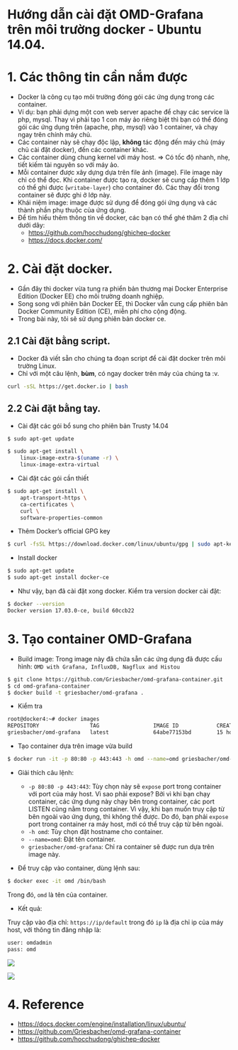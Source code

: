 # Hướng dẫn cài đặt OMD-Grafana trên môi trường docker - Ubuntu 14.04.

# 1. Các thông tin cần nắm được
- Docker là công cụ tạo môi trường đóng gói các ứng dụng trong các container. 
- Ví dụ: bạn phải dựng một con web server apache để chạy các service là php, mysql. Thay vì phải tạo 1 con máy ảo riêng biệt thì bạn có thể đóng gói các ứng dụng trên (apache, php, mysql) vào 1 container, và chạy ngay trên chính máy chủ.
- Các container này sẽ chạy độc lập, **không** tác động đến máy chủ (máy chủ cài đặt docker), đến các container khác. 
- Các container dùng chung kernel với máy host. => Có tốc độ nhanh, nhẹ, tiết kiếm tài nguyên so với máy ảo.
- Mỗi container được xây dựng dựa trên file ảnh (image). File image này chỉ có thể đọc. Khi container được tạo ra, docker sẽ cung cấp thêm 1 lớp có thể ghi được (`writabe-layer`) cho container đó. Các thay đổi trong container sẽ được ghi ở lớp này.
- Khái niệm image: image được sử dụng để đóng gói ứng dụng và các thành phần phụ thuộc của ứng dụng.
- Để tìm hiểu thêm thông tin về docker, các bạn có thể ghé thăm 2 địa chỉ dưới dây:
  - https://github.com/hocchudong/ghichep-docker
  - https://docs.docker.com/

# 2. Cài đặt docker.
- Gần đây thì docker vừa tung ra phiển bản thương mại Docker Enterprise Edition (Docker EE) cho môi trường doanh nghiệp.
- Song song với phiên bản Docker EE, thì Docker vẫn cung cấp phiên bản Docker Community Edition (CE), miễn phí cho cộng động.
- Trong bài này, tôi sẽ sử dụng phiên bản docker ce.

## 2.1 Cài đặt bằng script.
- Docker đã viết sẵn cho chúng ta đoạn script để cài đặt docker trên môi trường Linux. 
- Chỉ với một câu lệnh, **bùm**, có ngay docker trên máy của chúng ta :v.
```sh
curl -sSL https://get.docker.io | bash
```

## 2.2 Cài đặt bằng tay.
- Cài đặt các gói bổ sung cho phiên bản Trusty 14.04
```sh
$ sudo apt-get update

$ sudo apt-get install \
    linux-image-extra-$(uname -r) \
    linux-image-extra-virtual
```

- Cài đặt các gói cần thiết
```sh
$ sudo apt-get install \
    apt-transport-https \
    ca-certificates \
    curl \
    software-properties-common
```

- Thêm Docker’s official GPG key
```sh
$ curl -fsSL https://download.docker.com/linux/ubuntu/gpg | sudo apt-key add -
```

- Install docker
```sh
$ sudo apt-get update
$ sudo apt-get install docker-ce
```

- Như vậy, bạn đã cài đặt xong docker. Kiểm tra version docker cài đặt:
```sh
$ docker --version
Docker version 17.03.0-ce, build 60ccb22
```

# 3. Tạo container OMD-Grafana
- Build image: Trong image này đã chứa sẵn các ứng dụng đã được cấu hình: `OMD with Grafana, InfluxDB, Nagflux and Histou`

```sh
$ git clone https://github.com/Griesbacher/omd-grafana-container.git
$ cd omd-grafana-container
$ docker build -t griesbacher/omd-grafana .
```

- Kiểm tra
```sh
root@docker4:~# docker images
REPOSITORY                TAG                 IMAGE ID            CREATED             SIZE
griesbacher/omd-grafana   latest              64abe77153bd        15 hours ago        1.13 GB
```

- Tạo container dựa trên image vừa build
```sh
$ docker run -it -p 80:80 -p 443:443 -h omd --name=omd griesbacher/omd-grafana
```

- Giải thích câu lệnh:
  - `-p 80:80 -p 443:443`: Tùy chọn này sẽ `expose` port trong container với port của máy host. Vì sao phải expose? Bởi vì khi bạn chạy container, các ứng dụng này chạy bên trong container, các port LISTEN cũng nằm trong container. Vì vậy, khi bạn muốn truy cập từ bên ngoài vào ứng dụng, thì không thể được. Do đó, bạn phải `expose` port trong container ra máy host, mới có thể truy cập từ bên ngoài.
   - `-h omd`: Tùy chọn đặt hostname cho container.
   - `--name=omd`: Đặt tên container.
   - `griesbacher/omd-grafana`: Chỉ ra container sẽ được run dựa trên image này.

- Để truy cập vào container, dùng lệnh sau:
```sh
$ docker exec -it omd /bin/bash
```

Trong đó, `omd` là tên của container.

- Kết quả:

Truy cập vào địa chỉ: `https://ip/default` trong đó `ip` là địa chỉ ip của máy host, với thông tin đăng nhập là:
```sh
user: omdadmin
pass: omd
```

![](https://github.com/linhlt247/Thuc-tap-thang-03-2016/blob/master/LTLinh/Docker/images/Screenshot_9.png?raw=true)

![](https://github.com/linhlt247/Thuc-tap-thang-03-2016/blob/master/LTLinh/Docker/images/Screenshot_10.png?raw=true)


# 4. Reference
- https://docs.docker.com/engine/installation/linux/ubuntu/
- https://github.com/Griesbacher/omd-grafana-container
- https://github.com/hocchudong/ghichep-docker